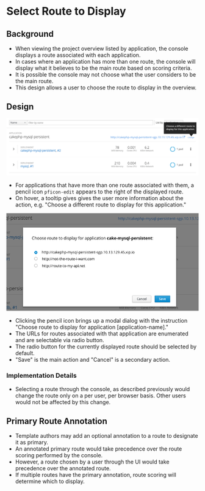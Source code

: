 # Select Route to Display

## Background
- When viewing the project overview listed by application, the console displays a route associated with each application.
- In cases where an application has more than one route, the console will display what it believes to be the main route based on scoring criteria.
- It is possible the console may not choose what the user considers to be the main route.
- This design allows a user to choose the route to display in the overview.

## Design
![change route action](img/route-action.png)

- For applications that have more than one route associated with them, a pencil icon `pficon-edit` appears to the right of the displayed route.
- On hover, a tooltip gives gives the user more information about the action, e.g. "Choose a different route to display for this application."

![change route dialog](img/route-dialog.png)

- Clicking the pencil icon brings up a modal dialog with the instruction "Choose route to display for application [application-name]."
- The URLs for routes associated with that application are enumerated and are selectable via radio button.
- The radio button for the currently displayed route should be selected by default.
- "Save" is the main action and "Cancel" is a secondary action.

### Implementation Details
- Selecting a route through the console, as described previously would change the route only on a per user, per browser basis. Other users would not be affected by this change.

## Primary Route Annotation
- Template authors may add an optional annotation to a route to designate it as primary.
- An annotated primary route would take precedence over the route scoring performed by the console.
- However, a route chosen by a user through the UI would take precedence over the annotated route.
- If multiple routes have the primary annotation, route scoring will determine which to display.
